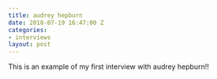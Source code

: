 ```yaml
---
title: audrey hepburn
date: 2018-07-19 16:47:00 Z
categories:
- interviews
layout: post
---
```


This is an example of my first interview with audrey hepburn!!
